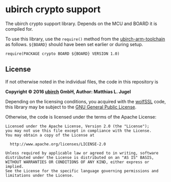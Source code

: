 # ubirch crypto support

The ubirch crypto support library. Depends on the MCU and BOARD it is compiled for.

To use this library, use the `require()` method from the [ubirch-arm-toolchain](https://gitlab.com/ubirch/ubirch-arm-toolchain)
as follows. `${BOARD}` should have been set earlier or during setup.

```
require(PACKAGE crypto BOARD ${BOARD} VERSION 1.0)
```

## License

If not otherwise noted in the individual files, the code in this repository is

__Copyright &copy; 2016 [ubirch](http://ubirch.com) GmbH, Author: Matthias L. Jugel__

Depending on the licensing conditions, you acquired with the [wolfSSL](http://wolfssl.com) code,
this library may be subject to the [GNU General Public License](https://github.com/wolfSSL/wolfssl/blob/master/LICENSING).

Otherwise, the code is licensed under the terms of the Apache License:

```
Licensed under the Apache License, Version 2.0 (the "License");
you may not use this file except in compliance with the License.
You may obtain a copy of the License at

  http://www.apache.org/licenses/LICENSE-2.0

Unless required by applicable law or agreed to in writing, software
distributed under the License is distributed on an "AS IS" BASIS,
WITHOUT WARRANTIES OR CONDITIONS OF ANY KIND, either express or implied.
See the License for the specific language governing permissions and
limitations under the License.
```



